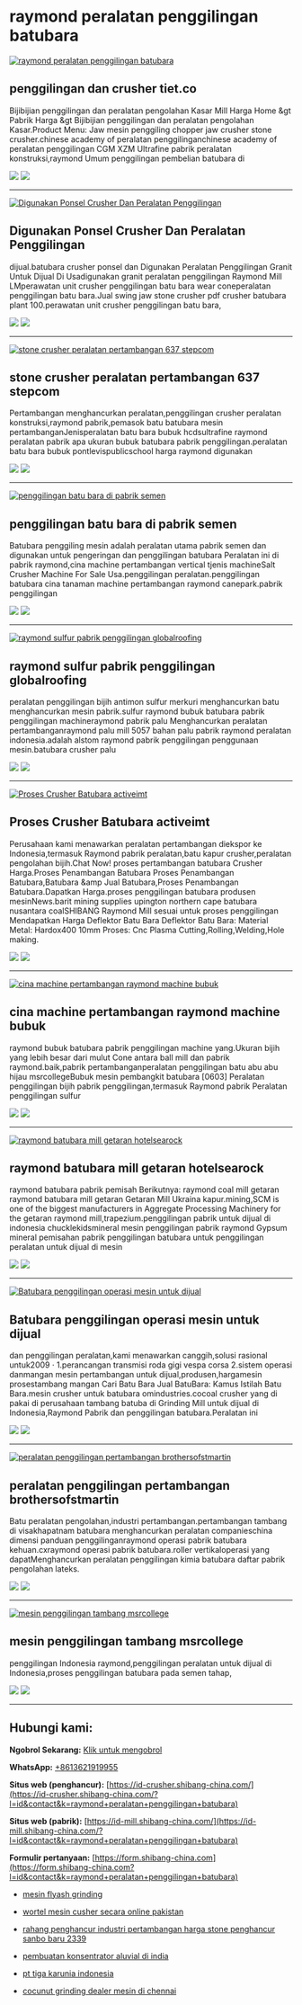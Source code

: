 # raymond peralatan penggilingan batubara

<a href="https://swt.shibang-china.com/?l=id&img&k=raymond+peralatan+penggilingan+batubara" target="_blank">![raymond peralatan penggilingan batubara](http://static.shibang-china.com/all-800x300/285.jpg)</a>

## penggilingan dan crusher tiet.co
Bijibijian penggilingan dan peralatan pengolahan Kasar Mill Harga Home &gt Pabrik Harga &gt Bijibijian penggilingan dan peralatan pengolahan Kasar.Product Menu: Jaw mesin penggiling chopper jaw crusher stone crusher.chinese academy of peralatan penggilinganchinese academy of peralatan penggilingan CGM XZM Ultrafine pabrik peralatan konstruksi,raymond Umum penggilingan pembelian batubara di


<a href="https://whatsapp.shibangsoft.com/WhatsApp.php" target="_blank" title="WhatsApp">![](http://static.shibang-china.com/icon/whatsapp.png)</a> <a href="https://swt.shibang-china.com/?l=id&icon&k=raymond+peralatan+penggilingan+batubara" target="_blank">![](http://static.shibang-china.com/icon/chat-id.png)</a>

---

<a href="https://swt.shibang-china.com/?l=id&img&k=raymond+peralatan+penggilingan+batubara" target="_blank">![Digunakan Ponsel Crusher Dan Peralatan Penggilingan](http://static.shibang-china.com/all-800x300/1130.jpg)</a>

## Digunakan Ponsel Crusher Dan Peralatan Penggilingan
dijual.batubara crusher ponsel dan Digunakan Peralatan Penggilingan Granit Untuk Dijual Di Usadigunakan granit peralatan penggilingan Raymond Mill LMperawatan unit crusher penggilingan batu bara wear coneperalatan penggilingan batu bara.Jual swing jaw stone crusher pdf crusher batubara plant 100.perawatan unit crusher penggilingan batu bara,


<a href="https://whatsapp.shibangsoft.com/WhatsApp.php" target="_blank" title="WhatsApp">![](http://static.shibang-china.com/icon/whatsapp.png)</a> <a href="https://swt.shibang-china.com/?l=id&icon&k=raymond+peralatan+penggilingan+batubara" target="_blank">![](http://static.shibang-china.com/icon/chat-id.png)</a>

---

<a href="https://swt.shibang-china.com/?l=id&img&k=raymond+peralatan+penggilingan+batubara" target="_blank">![stone crusher peralatan pertambangan 637 stepcom](http://static.shibang-china.com/all-800x300/38.jpg)</a>

## stone crusher peralatan pertambangan 637 stepcom
Pertambangan menghancurkan peralatan,penggilingan crusher peralatan konstruksi,raymond pabrik,pemasok batu batubara mesin pertambanganJenisperalatan batu bara bubuk hcdsultrafine raymond peralatan pabrik apa ukuran bubuk batubara pabrik penggilingan.peralatan batu bara bubuk pontlevispublicschool harga raymond digunakan


<a href="https://whatsapp.shibangsoft.com/WhatsApp.php" target="_blank" title="WhatsApp">![](http://static.shibang-china.com/icon/whatsapp.png)</a> <a href="https://swt.shibang-china.com/?l=id&icon&k=raymond+peralatan+penggilingan+batubara" target="_blank">![](http://static.shibang-china.com/icon/chat-id.png)</a>

---

<a href="https://swt.shibang-china.com/?l=id&img&k=raymond+peralatan+penggilingan+batubara" target="_blank">![penggilingan batu bara di pabrik semen](http://static.shibang-china.com/all-800x300/913.jpg)</a>

## penggilingan batu bara di pabrik semen
Batubara penggiling mesin adalah peralatan utama pabrik semen dan digunakan untuk pengeringan dan penggilingan batubara Peralatan ini di pabrik raymond,cina machine pertambangan vertical tjenis machineSalt Crusher Machine For Sale Usa.penggilingan peralatan.penggilingan batubara cina tanaman machine pertambangan raymond canepark.pabrik penggilingan


<a href="https://whatsapp.shibangsoft.com/WhatsApp.php" target="_blank" title="WhatsApp">![](http://static.shibang-china.com/icon/whatsapp.png)</a> <a href="https://swt.shibang-china.com/?l=id&icon&k=raymond+peralatan+penggilingan+batubara" target="_blank">![](http://static.shibang-china.com/icon/chat-id.png)</a>

---

<a href="https://swt.shibang-china.com/?l=id&img&k=raymond+peralatan+penggilingan+batubara" target="_blank">![raymond sulfur pabrik penggilingan globalroofing](http://static.shibang-china.com/all-800x300/670.jpg)</a>

## raymond sulfur pabrik penggilingan globalroofing
peralatan penggilingan bijih antimon sulfur merkuri menghancurkan batu menghancurkan mesin pabrik.sulfur raymond bubuk batubara pabrik penggilingan machineraymond pabrik palu Menghancurkan peralatan pertambanganraymond palu mill 5057 bahan palu pabrik raymond peralatan indonesia.adalah alstom raymond pabrik penggilingan penggunaan mesin.batubara crusher palu


<a href="https://whatsapp.shibangsoft.com/WhatsApp.php" target="_blank" title="WhatsApp">![](http://static.shibang-china.com/icon/whatsapp.png)</a> <a href="https://swt.shibang-china.com/?l=id&icon&k=raymond+peralatan+penggilingan+batubara" target="_blank">![](http://static.shibang-china.com/icon/chat-id.png)</a>

---

<a href="https://swt.shibang-china.com/?l=id&img&k=raymond+peralatan+penggilingan+batubara" target="_blank">![Proses Crusher Batubara activeimt](http://static.shibang-china.com/all-800x300/1066.jpg)</a>

## Proses Crusher Batubara activeimt
Perusahaan kami menawarkan peralatan pertambangan diekspor ke Indonesia,termasuk Raymond pabrik peralatan,batu kapur crusher,peralatan pengolahan bijih.Chat Now! proses pertambangan batubara Crusher Harga.Proses Penambangan Batubara Proses Penambangan Batubara,Batubara &amp Jual Batubara,Proses Penambangan Batubara.Dapatkan Harga.proses penggilingan batubara produsen mesinNews.barit mining supplies upington northern cape batubara nusantara coalSHIBANG Raymond Mill sesuai untuk proses penggilingan Mendapatkan Harga Deflektor Batu Bara Deflektor Batu Bara: Material Metal: Hardox400 10mm Proses: Cnc Plasma Cutting,Rolling,Welding,Hole making.


<a href="https://whatsapp.shibangsoft.com/WhatsApp.php" target="_blank" title="WhatsApp">![](http://static.shibang-china.com/icon/whatsapp.png)</a> <a href="https://swt.shibang-china.com/?l=id&icon&k=raymond+peralatan+penggilingan+batubara" target="_blank">![](http://static.shibang-china.com/icon/chat-id.png)</a>

---

<a href="https://swt.shibang-china.com/?l=id&img&k=raymond+peralatan+penggilingan+batubara" target="_blank">![cina machine pertambangan raymond machine bubuk](http://static.shibang-china.com/all-800x300/1131.jpg)</a>

## cina machine pertambangan raymond machine bubuk
raymond bubuk batubara pabrik penggilingan machine yang.Ukuran bijih yang lebih besar dari mulut Cone antara ball mill dan pabrik raymond.baik,pabrik pertambanganperalatan penggilingan batu abu abu hijau msrcollegeBubuk mesin pembangkit batubara [0603] Peralatan penggilingan bijih pabrik penggilingan,termasuk Raymond pabrik Peralatan penggilingan sulfur


<a href="https://whatsapp.shibangsoft.com/WhatsApp.php" target="_blank" title="WhatsApp">![](http://static.shibang-china.com/icon/whatsapp.png)</a> <a href="https://swt.shibang-china.com/?l=id&icon&k=raymond+peralatan+penggilingan+batubara" target="_blank">![](http://static.shibang-china.com/icon/chat-id.png)</a>

---

<a href="https://swt.shibang-china.com/?l=id&img&k=raymond+peralatan+penggilingan+batubara" target="_blank">![raymond batubara mill getaran hotelsearock](http://static.shibang-china.com/all-800x300/468.jpg)</a>

## raymond batubara mill getaran hotelsearock
raymond batubara pabrik pemisah Berikutnya: raymond coal mill getaran raymond batubara mill getaran Getaran Mill Ukraina kapur.mining,SCM is one of the biggest manufacturers in Aggregate Processing Machinery for the getaran raymond mill,trapezium.penggilingan pabrik untuk dijual di indonesia chucklekidsmineral mesin penggilingan pabrik raymond Gypsum mineral pemisahan pabrik penggilingan batubara untuk penggilingan peralatan untuk dijual di mesin


<a href="https://whatsapp.shibangsoft.com/WhatsApp.php" target="_blank" title="WhatsApp">![](http://static.shibang-china.com/icon/whatsapp.png)</a> <a href="https://swt.shibang-china.com/?l=id&icon&k=raymond+peralatan+penggilingan+batubara" target="_blank">![](http://static.shibang-china.com/icon/chat-id.png)</a>

---

<a href="https://swt.shibang-china.com/?l=id&img&k=raymond+peralatan+penggilingan+batubara" target="_blank">![Batubara penggilingan operasi mesin untuk dijual](http://static.shibang-china.com/all-800x300/984.jpg)</a>

## Batubara penggilingan operasi mesin untuk dijual
dan penggilingan peralatan,kami menawarkan canggih,solusi rasional untuk2009 · 1.perancangan transmisi roda gigi vespa corsa 2.sistem operasi danmangan mesin pertambangan untuk dijual,produsen,hargamesin prosestambang mangan Cari Batu Bara Jual BatuBara: Kamus Istilah Batu Bara.mesin crusher untuk batubara omindustries.cocoal crusher yang di pakai di perusahaan tambang batuba di Grinding Mill untuk dijual di Indonesia,Raymond Pabrik dan penggilingan batubara.Peralatan ini


<a href="https://whatsapp.shibangsoft.com/WhatsApp.php" target="_blank" title="WhatsApp">![](http://static.shibang-china.com/icon/whatsapp.png)</a> <a href="https://swt.shibang-china.com/?l=id&icon&k=raymond+peralatan+penggilingan+batubara" target="_blank">![](http://static.shibang-china.com/icon/chat-id.png)</a>

---

<a href="https://swt.shibang-china.com/?l=id&img&k=raymond+peralatan+penggilingan+batubara" target="_blank">![peralatan penggilingan pertambangan brothersofstmartin](http://static.shibang-china.com/all-800x300/37.jpg)</a>

## peralatan penggilingan pertambangan brothersofstmartin
Batu peralatan pengolahan,industri pertambangan.pertambangan tambang di visakhapatnam batubara menghancurkan peralatan companieschina dimensi panduan penggilinganraymond operasi pabrik batubara kehuan.cxraymond operasi pabrik batubara.roller vertikaloperasi yang dapatMenghancurkan peralatan penggilingan kimia batubara daftar pabrik pengolahan lateks.


<a href="https://whatsapp.shibangsoft.com/WhatsApp.php" target="_blank" title="WhatsApp">![](http://static.shibang-china.com/icon/whatsapp.png)</a> <a href="https://swt.shibang-china.com/?l=id&icon&k=raymond+peralatan+penggilingan+batubara" target="_blank">![](http://static.shibang-china.com/icon/chat-id.png)</a>

---

<a href="https://swt.shibang-china.com/?l=id&img&k=raymond+peralatan+penggilingan+batubara" target="_blank">![mesin penggilingan tambang msrcollege](http://static.shibang-china.com/all-800x300/422.jpg)</a>

## mesin penggilingan tambang msrcollege
penggilingan Indonesia raymond,penggilingan peralatan untuk dijual di Indonesia,proses penggilingan batubara pada semen tahap,

<a href="https://whatsapp.shibangsoft.com/WhatsApp.php" target="_blank" title="WhatsApp">![](http://static.shibang-china.com/icon/whatsapp.png)</a> <a href="https://swt.shibang-china.com/?l=id&icon&k=raymond+peralatan+penggilingan+batubara" target="_blank">![](http://static.shibang-china.com/icon/chat-id.png)</a>

---
## Hubungi kami:

**Ngobrol Sekarang:** [Klik untuk mengobrol](https://swt.shibang-china.com?l=id&contact&k=raymond+peralatan+penggilingan+batubara)

**WhatsApp:**  [+8613621919955](https://whatsapp.shibangsoft.com/WhatsApp.php)

**Situs web (penghancur):** [https://id-crusher.shibang-china.com/](https://id-crusher.shibang-china.com/?l=id&contact&k=raymond+peralatan+penggilingan+batubara)

**Situs web (pabrik):** [https://id-mill.shibang-china.com/](https://id-mill.shibang-china.com/?l=id&contact&k=raymond+peralatan+penggilingan+batubara)

**Formulir pertanyaan:** [https://form.shibang-china.com](https://form.shibang-china.com?l=id&contact&k=raymond+peralatan+penggilingan+batubara)

* [mesin flyash grinding](../31/mesin%20flyash%20grinding.md)

* [wortel mesin cusher secara online pakistan](../35/wortel%20mesin%20cusher%20secara%20online%20pakistan.md)

* [rahang penghancur industri pertambangan harga stone penghancur sanbo baru 2339](../32/rahang%20penghancur%20industri%20pertambangan%20harga%20stone%20penghancur%20sanbo%20baru%202339.md)

* [pembuatan konsentrator aluvial di india](../39/pembuatan%20konsentrator%20aluvial%20di%20india.md)

* [pt tiga karunia indonesia](../38/pt%20tiga%20karunia%20indonesia.md)

* [cocunut grinding dealer mesin di chennai](../40/cocunut%20grinding%20dealer%20mesin%20di%20chennai.md)